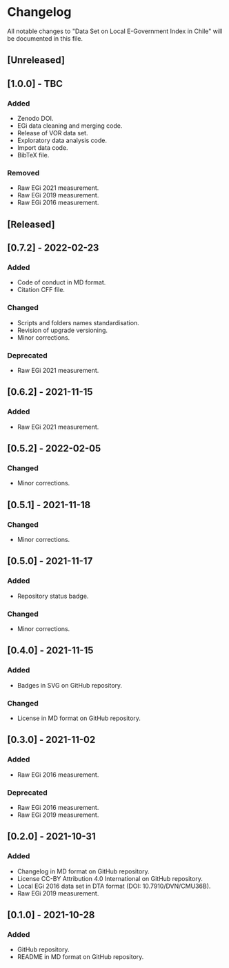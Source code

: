 # Changelog
All notable changes to "Data Set on Local E-Government Index in Chile" will be documented in this file.

## [Unreleased]

## [1.0.0] - TBC
### Added
- Zenodo DOI.
- EGi data cleaning and merging code.
- Release of VOR data set.
- Exploratory data analysis code.
- Import data code.
- BibTeX file.
### Removed
- Raw EGi 2021 measurement.
- Raw EGi 2019 measurement.
- Raw EGi 2016 measurement.

## [Released]

## [0.7.2] - 2022-02-23
### Added
- Code of conduct in MD format.
- Citation CFF file.
### Changed
- Scripts and folders names standardisation.
- Revision of upgrade versioning.
- Minor corrections.
### Deprecated
- Raw EGi 2021 measurement.

## [0.6.2] - 2021-11-15
### Added
- Raw EGi 2021 measurement.

## [0.5.2] - 2022-02-05
### Changed
- Minor corrections.

## [0.5.1] - 2021-11-18
### Changed
- Minor corrections.

## [0.5.0] - 2021-11-17
### Added
- Repository status badge.
### Changed
- Minor corrections.

## [0.4.0] - 2021-11-15
### Added
- Badges in SVG on GitHub repository.
### Changed
- License in MD format on GitHub repository.

## [0.3.0] - 2021-11-02
### Added
- Raw EGi 2016 measurement.
### Deprecated
- Raw EGi 2016 measurement.
- Raw EGi 2019 measurement.

## [0.2.0] - 2021-10-31
### Added
- Changelog in MD format on GitHub repository.
- License CC-BY Attribution 4.0 International on GitHub repository.
- Local EGi 2016 data set in DTA format (DOI: 10.7910/DVN/CMU36B).
- Raw EGi 2019 measurement.

## [0.1.0] - 2021-10-28
### Added
- GitHub repository.
- README in MD format on GitHub repository.